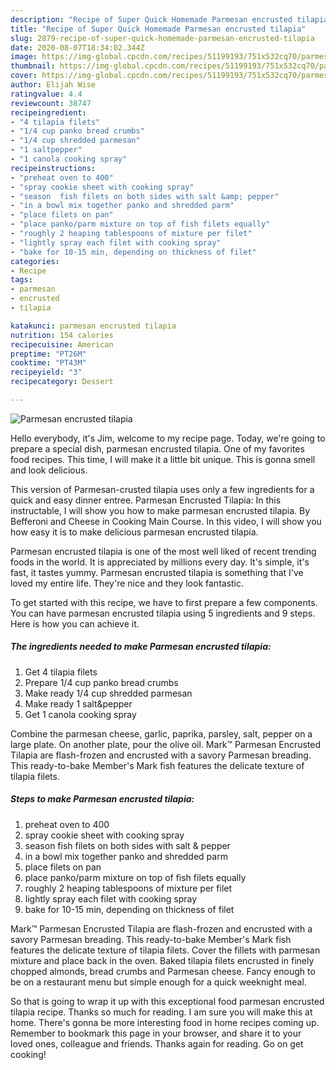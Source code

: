 ```yaml
---
description: "Recipe of Super Quick Homemade Parmesan encrusted tilapia"
title: "Recipe of Super Quick Homemade Parmesan encrusted tilapia"
slug: 2879-recipe-of-super-quick-homemade-parmesan-encrusted-tilapia
date: 2020-08-07T18:34:02.344Z
image: https://img-global.cpcdn.com/recipes/51199193/751x532cq70/parmesan-encrusted-tilapia-recipe-main-photo.jpg
thumbnail: https://img-global.cpcdn.com/recipes/51199193/751x532cq70/parmesan-encrusted-tilapia-recipe-main-photo.jpg
cover: https://img-global.cpcdn.com/recipes/51199193/751x532cq70/parmesan-encrusted-tilapia-recipe-main-photo.jpg
author: Elijah Wise
ratingvalue: 4.4
reviewcount: 38747
recipeingredient:
- "4 tilapia filets"
- "1/4 cup panko bread crumbs"
- "1/4 cup shredded parmesan"
- "1 saltpepper"
- "1 canola cooking spray"
recipeinstructions:
- "preheat oven to 400"
- "spray cookie sheet with cooking spray"
- "season  fish filets on both sides with salt &amp; pepper"
- "in a bowl mix together panko and shredded parm"
- "place filets on pan"
- "place panko/parm mixture on top of fish filets equally"
- "roughly 2 heaping tablespoons of mixture per filet"
- "lightly spray each filet with cooking spray"
- "bake for 10-15 min, depending on thickness of filet"
categories:
- Recipe
tags:
- parmesan
- encrusted
- tilapia

katakunci: parmesan encrusted tilapia 
nutrition: 154 calories
recipecuisine: American
preptime: "PT26M"
cooktime: "PT43M"
recipeyield: "3"
recipecategory: Dessert

---
```



![Parmesan encrusted tilapia](https://img-global.cpcdn.com/recipes/51199193/751x532cq70/parmesan-encrusted-tilapia-recipe-main-photo.jpg)

Hello everybody, it's Jim, welcome to my recipe page. Today, we're going to prepare a special dish, parmesan encrusted tilapia. One of my favorites food recipes. This time, I will make it a little bit unique. This is gonna smell and look delicious.

This version of Parmesan-crusted tilapia uses only a few ingredients for a quick and easy dinner entree. Parmesan Encrusted Tilapia: In this instructable, I will show you how to make parmesan encrusted tilapia. By Befferoni and Cheese in Cooking Main Course. In this video, I will show you how easy it is to make delicious parmesan encrusted tilapia.

Parmesan encrusted tilapia is one of the most well liked of recent trending foods in the world. It is appreciated by millions every day. It's simple, it's fast, it tastes yummy. Parmesan encrusted tilapia is something that I've loved my entire life. They're nice and they look fantastic.


To get started with this recipe, we have to first prepare a few components. You can have parmesan encrusted tilapia using 5 ingredients and 9 steps. Here is how you can achieve it.

<!--inarticleads1-->

##### The ingredients needed to make Parmesan encrusted tilapia:

1. Get 4 tilapia filets
1. Prepare 1/4 cup panko bread crumbs
1. Make ready 1/4 cup shredded parmesan
1. Make ready 1 salt&amp;pepper
1. Get 1 canola cooking spray


Combine the parmesan cheese, garlic, paprika, parsley, salt, pepper on a large plate. On another plate, pour the olive oil. Mark™ Parmesan Encrusted Tilapia are flash-frozen and encrusted with a savory Parmesan breading. This ready-to-bake Member&#39;s Mark fish features the delicate texture of tilapia filets. 

<!--inarticleads2-->

##### Steps to make Parmesan encrusted tilapia:

1. preheat oven to 400
1. spray cookie sheet with cooking spray
1. season  fish filets on both sides with salt &amp; pepper
1. in a bowl mix together panko and shredded parm
1. place filets on pan
1. place panko/parm mixture on top of fish filets equally
1. roughly 2 heaping tablespoons of mixture per filet
1. lightly spray each filet with cooking spray
1. bake for 10-15 min, depending on thickness of filet


Mark™ Parmesan Encrusted Tilapia are flash-frozen and encrusted with a savory Parmesan breading. This ready-to-bake Member&#39;s Mark fish features the delicate texture of tilapia filets. Cover the fillets with parmesan mixture and place back in the oven. Baked tilapia filets encrusted in finely chopped almonds, bread crumbs and Parmesan cheese. Fancy enough to be on a restaurant menu but simple enough for a quick weeknight meal. 

So that is going to wrap it up with this exceptional food parmesan encrusted tilapia recipe. Thanks so much for reading. I am sure you will make this at home. There's gonna be more interesting food in home recipes coming up. Remember to bookmark this page in your browser, and share it to your loved ones, colleague and friends. Thanks again for reading. Go on get cooking!

